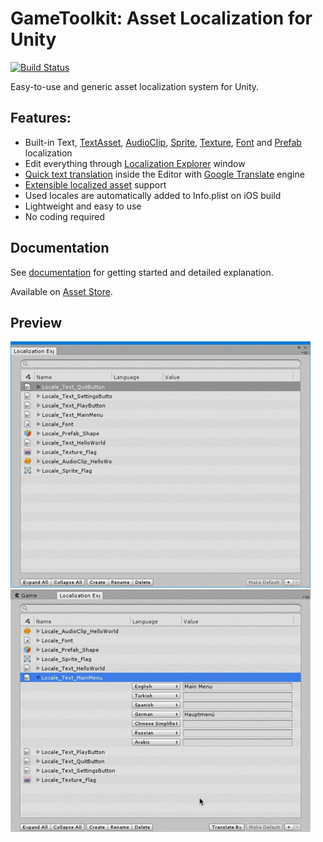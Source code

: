 # GameToolkit: Asset Localization for Unity
[![Build Status](https://travis-ci.org/ibrahimpenekli/GameToolkit-Localization.svg?branch=master)](https://travis-ci.org/ibrahimpenekli/GameToolkit-Localization)

Easy-to-use and generic asset localization system for Unity.

## Features: 
* Built-in Text, [TextAsset](https://docs.unity3d.com/Manual/class-TextAsset.html), [AudioClip](https://docs.unity3d.com/Manual/class-AudioClip.html), [Sprite](https://docs.unity3d.com/Manual/Sprites.html), [Texture](https://docs.unity3d.com/ScriptReference/Texture.html), [Font](https://docs.unity3d.com/Manual/class-Font.html) and [Prefab](https://docs.unity3d.com/Manual/Prefabs.html) localization
* Edit everything through [Localization Explorer](../../wiki/Localization-Explorer) window
* [Quick text translation](../../wiki/Localization-Explorer#3-quick-translate-missing-locales) inside the Editor with [Google Translate](https://cloud.google.com/translate/) engine
* [Extensible localized asset](../../wiki/Scripting-Reference#extending-custom-localized-asset-behaviour) support
* Used locales are automatically added to Info.plist on iOS build
* Lightweight and easy to use
* No coding required

## Documentation
See [documentation](../../wiki) for getting started and detailed explanation.

Available on [Asset Store](http://u3d.as/XhJ).

## Preview

![Gif](/ReadMeImages/Preview.gif?raw=true "Preview") 
![Gif](/ReadMeImages/Translate.gif?raw=true "Quick Translate")
